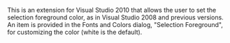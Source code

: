 This is an extension for Visual Studio 2010 that allows the user to set the selection foreground color, as in Visual Studio 2008 and previous versions.  An item is provided in the Fonts and Colors dialog, "Selection Foreground", for customizing the color (white is the default).
